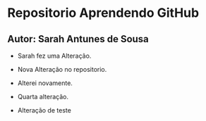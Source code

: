 # Repositorio Aprendendo GitHub

## Autor: Sarah Antunes de Sousa

* Sarah fez uma Alteração.

* Nova Alteração no repositorio.

* Alterei novamente.

* Quarta alteração.

* Alteração de teste